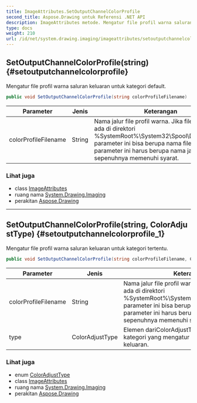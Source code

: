 ```yaml
---
title: ImageAttributes.SetOutputChannelColorProfile
second_title: Aspose.Drawing untuk Referensi .NET API
description: ImageAttributes metode. Mengatur file profil warna saluran keluaran untuk kategori default.
type: docs
weight: 210
url: /id/net/system.drawing.imaging/imageattributes/setoutputchannelcolorprofile/
---
```

## SetOutputChannelColorProfile(string) {#setoutputchannelcolorprofile}

Mengatur file profil warna saluran keluaran untuk kategori default.

```csharp
public void SetOutputChannelColorProfile(string colorProfileFilename)
```

| Parameter | Jenis | Keterangan |
| --- | --- | --- |
| colorProfileFilename | String | Nama jalur file profil warna. Jika file profil warna ada di direktori %SystemRoot%\System32\Spool\Drivers\Color, parameter ini bisa berupa nama file. Jika tidak, parameter ini harus berupa nama jalur yang sepenuhnya memenuhi syarat. |

### Lihat juga

* class [ImageAttributes](../)
* ruang nama [System.Drawing.Imaging](../../imageattributes/)
* perakitan [Aspose.Drawing](../../../)

---

## SetOutputChannelColorProfile(string, ColorAdjustType) {#setoutputchannelcolorprofile_1}

Mengatur file profil warna saluran keluaran untuk kategori tertentu.

```csharp
public void SetOutputChannelColorProfile(string colorProfileFilename, ColorAdjustType type)
```

| Parameter | Jenis | Keterangan |
| --- | --- | --- |
| colorProfileFilename | String | Nama jalur file profil warna. Jika file profil warna ada di direktori %SystemRoot%\System32\Spool\Drivers\Color, parameter ini bisa berupa nama file. Jika tidak, parameter ini harus berupa nama jalur yang sepenuhnya memenuhi syarat. |
| type | ColorAdjustType | Elemen dariColorAdjustType yang menentukan kategori yang mengatur file profil warna saluran keluaran. |

### Lihat juga

* enum [ColorAdjustType](../../coloradjusttype/)
* class [ImageAttributes](../)
* ruang nama [System.Drawing.Imaging](../../imageattributes/)
* perakitan [Aspose.Drawing](../../../)


